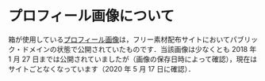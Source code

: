 # プロフィール画像について

箱が使用している[プロフィール画像](profile/gi01a201502181400.jpg)は，フリー素材配布サイトにおいてパブリック・ドメインの状態で公開されていたものです．当該画像は少なくとも 2018 年 1 月 27 日までは公開されていましたが（画像の保存日時によって確認），現在はサイトごとなくなっています（2020 年 5 月 17 日に確認）．
